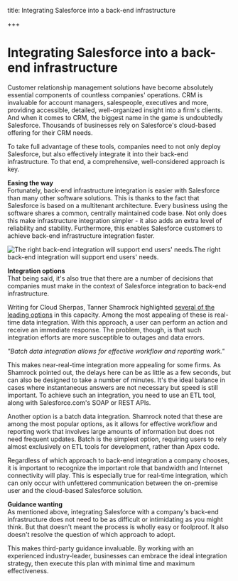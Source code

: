 title: Integrating Salesforce into a back-end infrastructure

+++


# Integrating Salesforce into a back-end infrastructure

Customer relationship management solutions have become absolutely essential components of countless companies' operations. CRM is invaluable for account managers, salespeople, executives and more, providing accessible, detailed, well-organized insight into a firm's clients. And when it comes to CRM, the biggest name in the game is undoubtedly Salesforce. Thousands of businesses rely on Salesforce's cloud-based offering for their CRM needs.

To take full advantage of these tools, companies need to not only deploy Salesforce, but also effectively integrate it into their back-end infrastructure. To that end, a comprehensive, well-considered approach is key.

**Easing the way**  
Fortunately, back-end infrastructure integration is easier with Salesforce than many other software solutions. This is thanks to the fact that Salesforce is based on a multitenant architecture. Every business using the software shares a common, centrally maintained code base. Not only does this make infrastructure integration simpler - it also adds an extra level of reliability and stability. Furthermore, this enables Salesforce customers to achieve back-end infrastructure integration faster.

![The right back-end integration will support end users' needs.](http://pictures.brafton.com/x_0_0_0_14071117_800.jpg)The right back-end integration will support end users' needs.

**Integration options**  
That being said, it's also true that there are a number of decisions that companies must make in the context of Salesforce integration to back-end infrastructure. 

Writing for Cloud Sherpas, Tanner Shamrock highlighted [several of the leading options](https://www.cloudsherpas.com/partner-salesforce/the-top-6-ways-to-integrate-with-salesforce-com/) in this capacity. Among the most appealing of these is real-time data integration. With this approach, a user can perform an action and receive an immediate response. The problem, though, is that such integration efforts are more susceptible to outages and data errors. 

_"Batch data integration allows for effective workflow and reporting work."_

This makes near-real-time integration more appealing for some firms. As Shamrock pointed out, the delays here can be as little as a few seconds, but can also be designed to take a number of minutes. It's the ideal balance in cases where instantaneous answers are not necessary but speed is still important. To achieve such an integration, you need to use an ETL tool, along with Salesforce.com's SOAP or REST APIs.

Another option is a batch data integration. Shamrock noted that these are among the most popular options, as it allows for effective workflow and reporting work that involves large amounts of information but does not need frequent updates. Batch is the simplest option, requiring users to rely almost exclusively on ETL tools for development, rather than Apex code.

Regardless of which approach to back-end integration a company chooses, it is important to recognize the important role that bandwidth and Internet connectivity will play. This is especially true for real-time integration, which can only occur with unfettered communication between the on-premise user and the cloud-based Salesforce solution.

**Guidance wanting**  
As mentioned above, integrating Salesforce with a company's back-end infrastructure does not need to be as difficult or intimidating as you might think. But that doesn't meant the process is wholly easy or foolproof. It also doesn't resolve the question of which approach to adopt.

This makes third-party guidance invaluable. By working with an experienced industry-leader, businesses can embrace the ideal integration strategy, then execute this plan with minimal time and maximum effectiveness.
